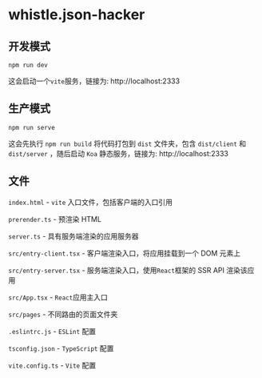 # whistle.json-hacker

## 开发模式

```
npm run dev
```

这会启动一个`vite`服务，链接为: http://localhost:2333

## 生产模式

```
npm run serve
```

这会先执行 `npm run build` 将代码打包到 `dist` 文件夹，包含 `dist/client` 和 `dist/server` ，随后启动 `Koa` 静态服务，链接为: http://localhost:2333

## 文件

`index.html` - `vite` 入口文件，包括客户端的入口引用

`prerender.ts` - 预渲染 HTML

`server.ts` - 具有服务端渲染的应用服务器

`src/entry-client.tsx` - 客户端渲染入口，将应用挂载到一个 DOM 元素上

`src/entry-server.tsx` - 服务端渲染入口，使用`React`框架的 SSR API 渲染该应用

`src/App.tsx` - `React`应用主入口

`src/pages` - 不同路由的页面文件夹

`.eslintrc.js` - `ESLint` 配置

`tsconfig.json` - `TypeScript` 配置

`vite.config.ts` - `Vite` 配置
